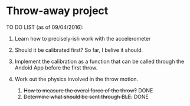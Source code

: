 # Throw-away project

TO DO LIST (as of 09/04/2016):

1. Learn how to precisely-ish work with the accelerometer
  1. Should it be calibrated first? So far, I belive it should.
  2. Implement the calibration as a function that can be called through the Andoid App before the first throw.

2. Work out the physics involved in the throw motion.
   1. ~~How to measure the overal force of the throw?~~ DONE
   2. ~~Determine what should be sent through BLE.~~ DONE
	
	
